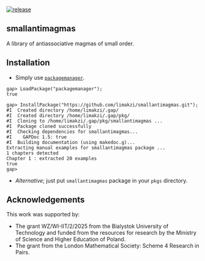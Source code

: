 [![release](https://github.com/limakzi/smallantimagmas/actions/workflows/release-bump.yaml/badge.svg)](https://github.com/limakzi/smallantimagmas/actions/workflows/release-bump.yaml)

## smallantimagmas

A library of antiassociative magmas of small order.


## Installation

* Simply use [`packagemanager`][gap-pkg-packagemanager-homepage].

```
gap> LoadPackage("packagemanager");
true

gap> InstallPackage("https://github.com/limakzi/smallantimagmas.git");
#I  Created directory /home/limakzi/.gap/
#I  Created directory /home/limakzi/.gap/pkg/
#I  Cloning to /home/limakzi/.gap/pkg/smallantimagmas ...
#I  Package cloned successfully
#I  Checking dependencies for smallantimagmas...
#I    GAPDoc 1.5: true
#I  Building documentation (using makedoc.g)...
Extracting manual examples for smallantimagmas package ...
1 chapters detected
Chapter 1 : extracted 20 examples
true
gap> 
```

* _Alternative_; just put `smallantimagmas` package in your `pkgs` directory.

## Acknowledgements

This work was supported by: 
* The grant WZ/WI-IIT/2/2025 from the Bialystok University of Technology and funded from the resources for research by the Ministry of Science and Higher Education of Poland.
* The grant from the London Mathematical Society: Scheme 4 Research in Pairs.


[gap-pkg-packagemanager-homepage]: https://github.com/gap-packages/PackageManager
